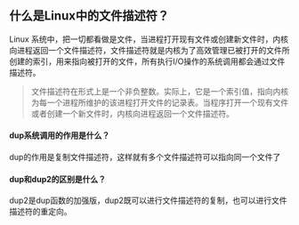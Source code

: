 ## 什么是Linux中的文件描述符？
Linux 系统中，把一切都看做是文件，当进程打开现有文件或创建新文件时，内核向进程返回一个文件描述符，文件描述符就是内核为了高效管理已被打开的文件所创建的索引，用来指向被打开的文件，所有执行I/O操作的系统调用都会通过文件描述符。

> 文件描述符在形式上是一个非负整数。实际上，它是一个索引值，指向内核为每一个进程所维护的该进程打开文件的记录表。当程序打开一个现有文件或者创建一个新文件时，内核向进程返回一个文件描述符。

#### dup系统调用的作用是什么？

dup的作用是复制文件描述符，这样就有多个文件描述符可以指向同一个文件了

#### dup和dup2的区别是什么？

dup2是dup函数的加强版，dup2既可以进行文件描述符的复制，也可以进行文件描述符的重定向。